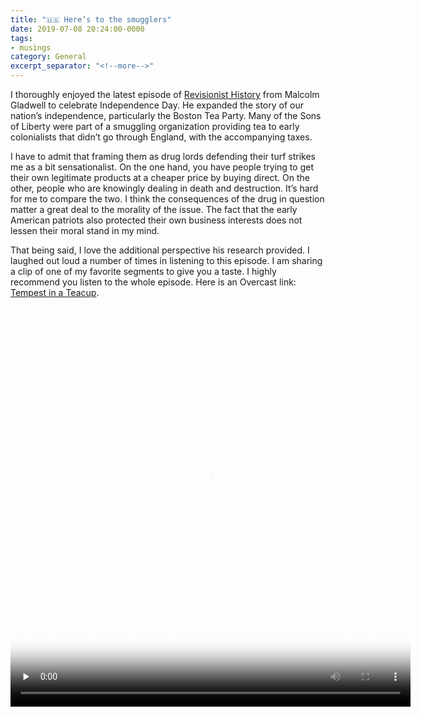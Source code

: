 ```yaml
---
title: "🇺🇸 Here’s to the smugglers"
date: 2019-07-08 20:24:00-0000
tags:
- musings
category: General
excerpt_separator: "<!--more-->"
---
```


I thoroughly enjoyed the latest episode of [Revisionist History](http://revisionisthistory.com/) from Malcolm Gladwell to celebrate Independence Day. He expanded the story of our nation’s independence, particularly the Boston Tea Party. Many of the Sons of Liberty were part of a smuggling organization providing tea to early colonialists that didn’t go through England, with the accompanying taxes.
<!--more-->

I have to admit that framing them as drug lords defending their turf strikes me as a bit sensationalist. On the one hand, you have people trying to get their own legitimate products at a cheaper price by buying direct. On the other, people who are knowingly dealing in death and destruction. It’s hard for me to compare the two. I think the consequences of the drug in question matter a great deal to the morality of the issue. The fact that the early American patriots also protected their own business interests does not lessen their moral stand in my mind.

That being said, I love the additional perspective his research provided. I laughed out loud a number of times in listening to this episode. I am sharing a clip of one of my favorite segments to give you a taste. I highly recommend you listen to the whole episode. Here is an Overcast link: [Tempest in a Teacup](https://overcast.fm/+NG9Lftp2k).

<video controls="controls" playsinline="playsinline" src="https://www.bennorris.blog/uploads/2019/c01c39fcbb.mov" width="640" height="640" poster="https://www.bennorris.blog/uploads/2019/f02e944293.png" preload="none"></video>